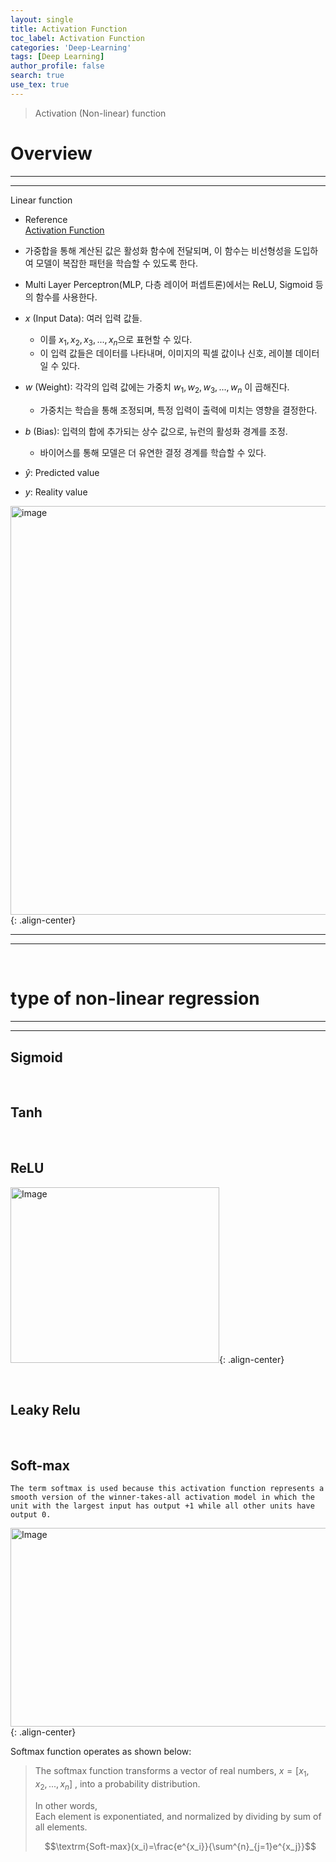 ```yaml
---
layout: single
title: Activation Function
toc_label: Activation Function
categories: 'Deep-Learning'
tags: [Deep Learning]
author_profile: false
search: true
use_tex: true
---
```


> Activation (Non-linear) function

# Overview

---

---

Linear function

  - Reference\
  [Activation Function]({{site.url}}/deep-learning/activation-function)


  - 가중합을 통해 계산된 값은 활성화 함수에 전달되며, 이 함수는 비선형성을 도입하여 모델이 복잡한 패턴을 학습할 수 있도록 한다.
  - Multi Layer Perceptron(MLP, 다층 레이어 퍼셉트론)에서는 ReLU, Sigmoid 등의 함수를 사용한다.
- $x$ (Input Data): 여러 입력 값들. 
  - 이를 $x_{1}, x_{2}, x_{3},...,x_{n}$으로 표현할 수 있다.
  - 이 입력 값들은 데이터를 나타내며, 이미지의 픽셀 값이나 신호, 레이블 데이터일 수 있다.
- $w$ (Weight): 각각의 입력 값에는 가중치 $w_{1},w_{2},w_{3},...,w_{n}$ 이 곱해진다.
  - 가중치는 학습을 통해 조정되며, 특정 입력이 출력에 미치는 영향을 결정한다.
- $b$ (Bias): 입력의 합에 추가되는 상수 값으로, 뉴런의 활성화 경계를 조정.
  - 바이어스를 통해 모델은 더 유연한 결정 경계를 학습할 수 있다.
- $\hat{y}$: Predicted value
- $y$: Reality value

<img width="654" alt="image" src="https://github.com/user-attachments/assets/c9289be4-ef3d-4218-a027-ecfc09128361">{: .align-center}

<hr>
<hr>



<br>

# type of non-linear regression

<hr>
<hr>

## Sigmoid

<br>

## Tanh

<br>

## ReLU

<img width="334" height="281" alt="Image" src="https://github.com/user-attachments/assets/f56bdd58-69ae-4083-aac3-a558a6029935">{: .align-center}

<br>

## Leaky Relu

<br>

## Soft-max

`The term softmax is used because this activation function represents a smooth version of the winner-takes-all activation model in which the unit with the largest input has output +1 while all other units have output 0.`

<img width="509" height="318" alt="Image" src="https://github.com/user-attachments/assets/526c53e9-f25f-4747-b5b7-afc4f11f3d5f">{: .align-center}

Softmax function operates as shown below:

> The softmax function transforms a vector of real numbers, $x = [x_1, x_2, ..., x_n]$ , into a probability distribution.
>
> In other words,\
> Each element is exponentiated, and normalized by dividing by sum of all elements.
>
> $$\textrm{Soft-max}(x_i)=\frac{e^{x_i}}{\sum^{n}_{j=1}e^{x_j}}$$




